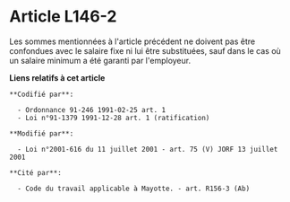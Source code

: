 # Article L146-2

Les sommes mentionnées à l'article précédent ne doivent pas être confondues avec le salaire fixe ni lui être substituées,
sauf dans le cas où un salaire minimum a été garanti par l'employeur.

**Liens relatifs à cet article**

	**Codifié par**:

	  - Ordonnance 91-246 1991-02-25 art. 1
	  - Loi n°91-1379 1991-12-28 art. 1 (ratification)

	**Modifié par**:

	  - Loi n°2001-616 du 11 juillet 2001 - art. 75 (V) JORF 13 juillet 2001

	**Cité par**:

	  - Code du travail applicable à Mayotte. - art. R156-3 (Ab)
